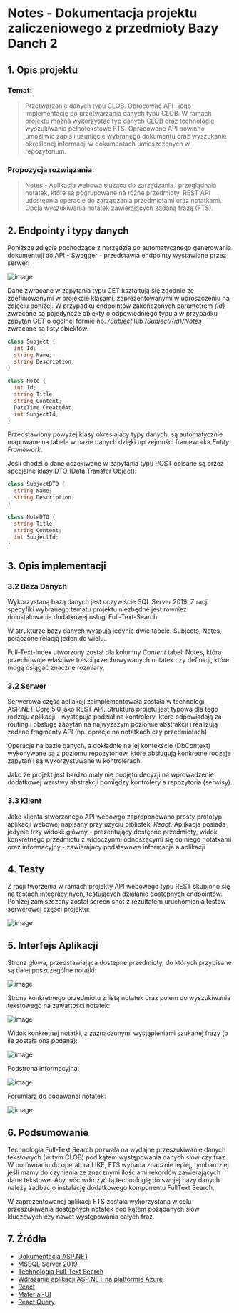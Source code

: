 # Notes - Dokumentacja projektu zaliczeniowego z przedmioty Bazy Danch 2

## 1. Opis projektu

### Temat:
> Przetwarzanie danych typu CLOB. Opracować API i jego implementację do przetwarzania danych typu CLOB. W ramach projektu można wykorzystać typ danych CLOB oraz technologię wyszukiwania pełnotekstowe FTS. Opracowane API powinno umożliwić zapis i usunięcie wybranego dokumentu oraz wyszukanie określonej informacji w dokumentach umieszczonych w repozytorium.

### Propozycja rozwiązania:

> Notes - Aplikacja webowa służąca do zarządzania i przeglądnaia notatek, które są pogrupowane na różne przedmioty. REST API udostępnia operacje do zarządzania przedmiotami oraz notatkami. Opcja wyszukiwania notatek zawierających zadaną frazę (FTS).

## 2. Endpointy i typy danych

Poniższe zdjęcie pochodzące z narzędzia go automatycznego generowania dokumentuji do API - Swagger - przedstawia endpointy wystawione przez serwer:

![image](doc/swagger-endpoints.png)

Dane zwracane w zapytania typu GET kształtują się zgodnie ze zdefiniowanymi w projekcie klasami, zaprezentowanymi w uproszczeniu na zdjęciu poniżej. W przypadku endpointów zakończonych parametrem *{id}* zwracane są pojedyncze obiekty o odpowiedniego typu a w przypadku zapytań GET o ogólnej formie np. */Subject* lub */Subject/{id}/Notes* zwracane są listy obiektów.

```c#
class Subject {
  int Id;
  string Name;
  string Description;
}

class Note {
  int Id;
  string Title;
  string Content;
  DateTime CreatedAt;
  int SubjectId;
}
```

Przedstawiony powyżej klasy określajacy typy danych, są automatycznie mapowane na tabele w bazie danych dzięki uprzejmości frameworka *Entity Framework*.

Jeśli chodzi o dane oczekiwane w zapytania typu POST opisane są przez specjalne klasy DTO (Data Transfer Object):

```c#
class SubjectDTO {
  string Name;
  string Description;
}

class NoteDTO {
  string Title;
  string Content;
  int SubjectId;
}
```

## 3. Opis implementacji

### 3.2 Baza Danych

Wykorzystaną bazą danych jest oczywiście SQL Server 2019. Z racji specyfiki wybranego tematu projektu niezbędne jest rownież doinstalowanie dodatkowej usługi Full-Text-Search.

W strukturze bazy danych wyspują jedynie dwie tabele: Subjects, Notes, połączone relacją jeden do wielu.

Full-Text-Index utworzony został dla kolumny *Content* tabeli Notes, która przechowuje właściwe treści przechowywanych notatek czy definicji, które mogą osiągać znaczne rozmiary.

### 3.2 Serwer

Serwerowa część apliakcji zaimplementowała została w technologii ASP.NET Core 5.0 jako REST API. Struktura projetu jest typowa dla tego rodzaju aplikacji - występuje podział na kontrolery, które odpowiadają za routing i obsługę zapytań na najwyższym poziomie abstrakcji i realizują zadane fragmenty API (np. opracje na notatkach czy przedmiotach)

Operacje na bazie danych, a dokładnie na jej kontekście (DbContext) wykonywane są z poziomu repozytoriów, które obsługują konkretne rodzaje zapytań i są wykorzystywane w kontrolerach.

Jako że projekt jest bardzo mały nie podjęto decyzji na wprowadzenie dodatkowej warstwy abstrakcji pomiędzy kontrolery a repozytoria (serwisy).

### 3.3 Klient

Jako klienta stworzonego API webowgo zaproponowano prosty prototyp aplikacji webowej napisany przy uzyciu biblioteki *React*. Aplikacja posiada jedynie trzy widoki: główny - prezentujący dostępne przedmioty, widok konkretnego przedmiotu z widoczynmi odnoszącymi się do niego notatkami oraz informacyjny - zawierajacy podstawowe informacje a aplikacji  

##  4. Testy

Z racji tworzenia w ramach projekty API webowego typu REST skupiono się na testach integracyjnych, testujących działanie dostępnych endpointów. Poniżej zamiszczony został screen shot z rezultatem uruchomienia testów serwerowej części projektu:

![image](doc/integration-tests-result.png)


## 5. Interfejs Aplikacji


Strona główa, przedstawiająca dostepne przedmioty, do których przypisane są dalej poszczególne notatki:

![image](doc/home-page.png)

Strona konkretnego przedmiotu z listą notatek oraz polem do wyszukiwania tekstowego na zawartości notatek:

![image](doc/subject-page.png)

Widok konkretnej notatki, z zaznaczonymi wystąpieniami szukanej frazy (o ile została ona podana):

![image](doc/note-details.png)

Podstrona informacyjna:

![image](doc/about-page.png)

Forumlarz do dodawanai notatek:

![image](doc/add-note-form.png)

## 6. Podsumowanie

Technologia Full-Text Search pozwala na wydajne przeszukiwanie danych tekstowych (w tym CLOB) pod kątem występowania danych słów czy fraz. W porównaniu do operatora LIKE, FTS wybada znacznie lepiej, tymbardziej jeśli mamy do czynienia ze znacznymi ilościami rekordów zawierających dane tekstowe. Aby móc wdrożyć tą technologię do swojej bazy danych należy zadbać o instalację dodatkowego komponentu FullText Search.

W zaprezentowanej aplikacji FTS została wykorzystana w celu przeszukiwania dostępnych notatek pod kątem pożądanych słów kluczowych czy nawet występowania całych fraz.

## 7. Źródła
 * [Dokumentacja ASP.NET](https://docs.microsoft.com/pl-pl/aspnet/core/?view=aspnetcore-5.0)
 * [MSSQL Server 2019](https://www.microsoft.com/pl-pl/sql-server/sql-server-2019)
 * [Technologia Full-Text Search](https://docs.microsoft.com/en-us/sql/relational-databases/search/full-text-search?view=sql-server-ver15)
 * [Wdrażanie aplikacji ASP.NET na platformie Azure](https://docs.microsoft.com/pl-pl/azure/app-service/app-service-web-tutorial-dotnet-sqldatabase)
 * [React](https://pl.reactjs.org/)
 * [Material-UI](https://material-ui.com/)
 * [React Query](https://react-query.tanstack.com/)
